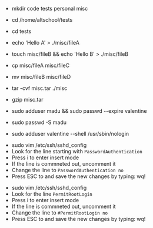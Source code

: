 <!-- Creating the sub directories -->
- mkdir code tests personal misc

<!-- Chnage directory to tests using absolute pathname -->
- cd /home/altschool/tests


<!-- Chnage directory to tests using relative pathname -->
- cd tests

<!-- Use echo command to create a file named fileA with text content 'Hello A' in the misc directory -->
- echo 'Hello A' > ./misc/fileA

<!-- Create an empty file named fileB in the misc directory. Populate the file with dummy content -->
- touch misc/fileB && echo 'Hello B' > ./misc/fileB

<!-- Copy contents of fileA into fileC -->
- cp misc/fileA misc/fileC

<!-- Move contents of fileB into fileD -->
- mv misc/fileB misc/fileD

<!-- Create a tar archive called misc.tar for the contents of misc directory -->
- tar -cvf misc.tar ./misc

<!-- Compress the tar archive to create a misc.tar.gz -->
- gzip misc.tar

<!-- Create a user and force the user to change his/her password upon login -->
- sudo adduser madu && sudo passwd --expire valentine

<!-- Lock a user's password -->
- sudo passwd -S madu

<!-- Create a user with no login shell -->
- sudo adduser valentine --shell /usr/sbin/nologin

<!-- Disable password based auth for ssh -->
- sudo vim /etc/ssh/sshd_config
- Look for the line starting with `PasswordAuthentication`
- Press i to enter insert mode
- If the line is commneted out, uncomment it
- Change the line to `PasswordAuthentication no`
- Press ESC to and save the new changes by typing: wq!

<!-- Disable password based auth for ssh -->
- sudo vim /etc/ssh/sshd_config
- Look for the line `PermitRootLogin`
- Press i to enter insert mode
- If the line is commneted out, uncomment it
- Change the line to `#PermitRootLogin no`
- Press ESC to and save the new changes by typing: wq!